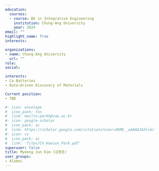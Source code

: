 ```yaml
---
education:
  courses:
  - course: BS in Integrative Engineering
    institution: Chung-Ang University
    year: 2024
email: ""
highlight_name: True
interests:

organizations:
- name: Chung-Ang University
  url: ""
role: 
social:

interests:
- Ca Batteries
- Data-Driven Discovery of Materials

Current position:
- TBD

#- icon: envelope
#  icon_pack: fas
#  link: mailto:parkh@cau.ac.kr
#- icon: google-scholar
#  icon_pack: ai
#  link: https://scholar.google.com/citations?user=XKMG__wAAAAJ&hl=kr
#- icon: cv
#  icon_pack: ai
#  link: 'files/CV_Haesun_Park.pdf'
superuser: false
title: Myeong Jun Kim (김명준)
user_groups:
- Alumni
---
```



